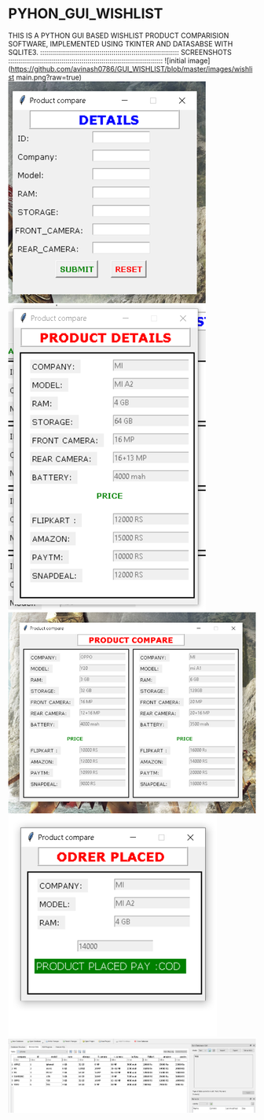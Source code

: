 # PYHON_GUI_WISHLIST
THIS IS A PYTHON GUI BASED  WISHLIST PRODUCT COMPARISION SOFTWARE, IMPLEMENTED USING TKINTER AND DATASABSE WITH SQLITE3.
:::::::::::::::::::::::::::::::::::::::::::::::::::::::::::::::::::::: SCREENSHOTS ::::::::::::::::::::::::::::::::::::::::::::::::::::::::::::::::::::::::::::::
![initial image](https://github.com/avinash0786/GUI_WISHLIST/blob/master/images/wishlist main.png?raw=true)
![initial image](https://github.com/avinash0786/GUI_WISHLIST/blob/master/images/entrydb.png?raw=true)
![initial image](https://github.com/avinash0786/GUI_WISHLIST/blob/master/images/DETAILS.png?raw=true)
![initial image](https://github.com/avinash0786/GUI_WISHLIST/blob/master/images/cmpare.png?raw=true)
![initial image](https://github.com/avinash0786/GUI_WISHLIST/blob/master/images/buy.png?raw=true)
![initial image](https://github.com/avinash0786/GUI_WISHLIST/blob/master/images/DB.png?raw=true)